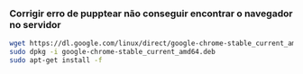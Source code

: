 
### Corrigir erro de pupptear não conseguir encontrar o navegador no servidor

```bash
wget https://dl.google.com/linux/direct/google-chrome-stable_current_amd64.deb 
sudo dpkg -i google-chrome-stable_current_amd64.deb 
sudo apt-get install -f 
```